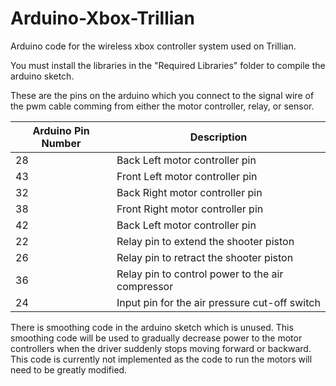 # Arduino-Xbox-Trillian
Arduino code for the wireless xbox controller system used on Trillian.

You must install the libraries in the "Required Libraries" folder to compile the arduino sketch.

These are the pins on the arduino which you connect to the signal wire of the pwm cable comming from either the motor controller, relay, or sensor.

| Arduino Pin Number | Description |
| ------------- | ------------- |
| 28  | Back Left motor controller pin |
| 43  | Front Left motor controller pin |
| 32  | Back Right motor controller pin |
| 38  | Front Right motor controller pin |
| 42  | Back Left motor controller pin |
| 22  | Relay pin to extend the shooter piston |
| 26  | Relay pin to retract the shooter piston |
| 36  | Relay pin to control power to the air compressor |
| 24  | Input pin for the air pressure cut-off switch |

There is smoothing code in the arduino sketch which is unused. This smoothing code will be used to gradually decrease power to the motor controllers when the driver suddenly stops moving forward or backward. This code is currently not implemented as the code to run the motors will need to be greatly modified.

